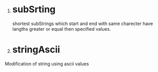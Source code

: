 1. # subSrting
   shortest subStrings which start and end with same charecter have langths greater or equal then specified values.
3.  # stringAscii
   Modification of string using ascii values
